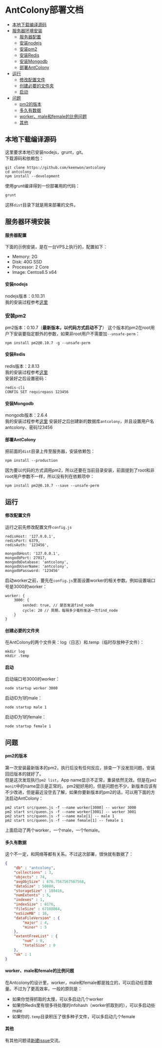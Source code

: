 # AntColony部署文档
  
- [本地下载编译源码](#本地下载编译源码)
- [服务器环境安装](#服务器环境安装)
    - [服务器配置](#服务器配置)
    - [安装nodejs](#安装nodejs)
    - [安装pm2](#安装pm2)
    - [安装Redis](#安装Redis)
    - [安装Mongodb](#安装Mongodb)
    - [部署AntColony](#部署AntColony)
- [运行](#运行)
    - [修改配置文件](#修改配置文件)
    - [创建必要的文件夹](#创建必要的文件夹)
    - [启动](#启动)
- [问题](#问题)
    - [pm2的版本](#pm2的版本)
    - [多久有数据](#多久有数据)
    - [worker、male和female的比例问题](#workermale和female的比例问题)
    - [其他](#其他)
  
## 本地下载编译源码

这里要求本地已安装nodejs，grunt，git。  
下载源码和依赖包：

```shell
git clone https://github.com/keenwon/antcolony
cd antcolony
npm install --development
```

使用grunt编译得到一份部署用的代码：

```shell
grunt
```

这样`dist`目录下就是用来部署的文件。

## 服务器环境安装

#### 服务器配置

下面的示例安装，是在一台VPS上执行的，配置如下：

- Memory: 2G
- Disk: 40G SSD
- Processor: 2 Core
- Image: Centos6.5 x64
  
#### 安装nodejs

nodejs版本：0.10.31  
我的安装过程参考[这里](http://keenwon.com/1329.html)
  
### 安装pm2

pm2版本：0.10.7（**最新版本，以代码方式启动不了**）
这个版本的pm2在root用户下安装要指定额外的参数，如果非root用户不需要加`--unsafe-perm`：

```shell
npm install pm2@0.10.7 -g --unsafe-perm
```

#### 安装Redis

redis版本：2.8.13  
我的安装过程参考[这里](http://keenwon.com/1335.html)  
安装好之后设置密码：  

```shell
redis-cli
CONFIG SET requirepass 123456
```

#### 安装Mongodb

mongodb版本：2.6.4  
我的安装过程参考[这里](http://keenwon.com/1335.html)
安装好之后创建新的数据库`antcolony`，并且设置用户名antcolony、密码123456

#### 部署AntColony

把前面的`dist`目录上传至服务器，安装依赖包：

```shell
npm install --production
```

因为要以代码的方式调用pm2，所以还要在当前目录安装，前面提到了root和非root用户参数不一样，所以没有列在依赖项中：

    npm install pm2@0.10.7 --save --unsafe-perm

## 运行

#### 修改配置文件

运行之前先修改配置文件`config.js`

```
redisHost: '127.0.0.1',
redisPort: 6379,
redisAuth: '123456',

mongodbHost: '127.0.0.1',
mongodbPort: 27017,
mongodbDatabase: 'antcolony',
mongodbUserName: 'antcolony',
mongodbPassword: '123456'
```
    
启动worker之前，要先在`config.js`里面设置worker的相关参数。例如设置端口号是3000的worker：

```
worker: {
    3000: {
        sended: true, // 是否发送find_node
        cycle: 20 // 周期，每隔多少毫秒发送一次find_node
    }
}
```

#### 创建必要的文件夹

在AntColony的两个文件夹：log（日志）和.temp（临时存放种子文件）：

```shell
mkdir log
mkdir .temp
```
  
#### 启动

启动端口号3000的worker：

```shell
node startup worker 3000
```

启动ID为1的male：

```shell
node startup male 1
```

启动ID为1的female：

```shell
node startup female 1
```

## 问题

#### pm2的版本

第一次安装最新版本的pm2，执行后没有任何反应，排查一下没发现问题，安装回旧版本的就好了。  
但是这次发现执行`pm2 list`，App name显示不正常，重装依然无效。但是在`pm2 monit`中的name显示是正常的。
pm2挺好用的，但是问题也不少，新版本应该有不少改进，但是最近没空去了解，如果你要新版本的pm2的话，可以用下面的方法启动AntColony：

```shell
pm2 start src/queen.js -f --name worker[3000] -- worker 3000
pm2 start src/queen.js -f --name worker[3001] -- worker 3001
pm2 start src/queen.js -f --name male[1] -- male 1
pm2 start src/queen.js -f --name female[1] -- female 1
```

上面启动了两个worker，一个male，一个female。

#### 多久有数据

这个不一定，和网络等都有关系。不过这次部署，很快就有数据了：

```json
{
    "db" : "antcolony",
    "collections" : 3,
    "objects" : 74,
    "avgObjSize" : 676.7567567567568,
    "dataSize" : 50080,
    "storageSize" : 188416,
    "numExtents" : 5,
    "indexes" : 1,
    "indexSize" : 8176,
    "fileSize" : 67108864,
    "nsSizeMB" : 16,
    "dataFileVersion" : {
        "major" : 4,
        "minor" : 5
    },
    "extentFreeList" : {
        "num" : 0,
        "totalSize" : 0
    },
    "ok" : 1
}
```
  
#### worker、male和female的比例问题

在Antcolony的设计里，worker，male和female都是独立的，可以启动任意数量。不过为了更高效率，一般的原则是：

- 如果你觉得抓取的太慢，可以多启动几个worker
- 如果你Redis里有很多待处理的infohash（worker抓取到的），可以多启动些male
- 如果你的`.temp`目录积压了很多种子文件，可以多启动几个female

#### 其他

有其他问题请[新建issue](https://github.com/keenwon/antcolony/issues)交流。



